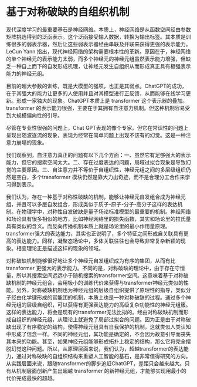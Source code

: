 # 基于对称破缺的自组织机制


现代深度学习的最重要基石是神经网络。本质上，神经网络是从函数空间经由参数矩阵挑选得到的泛函表示。这个泛函接受输入数据，转换为输出标签。其本质是训练很多的弱表示器，然后让这些弱表示器经由串联及并联来获得更强的表示能力。LeCun Yann 指出，现代神经网络的架构需要根本性的革新。原因在于，神经网络的单个神经元的表示能力太弱，而多个神经元的神经元组虽然表示能力增强，但缺乏一种自上而下的自发形成机理，让神经元发生自组织从而形成真正具有极强表示能力的神经元组。

目前的超大参数的训练，既是大模型的强项，也正是其弱点。ChatGPT的成功，在于其强大的能力让更多的人使用并且对其模型进行正反馈，从而能够在线学习更新。形成一家独大的现象。ChatGPT本质上是 transformer 这个表示器的叠加。transformer 的表示能力很强，主要在于其拥有自注意力机制。但这种机制容易受到大规模偏向性的引导。

尽管在专业性很强的问题上，Chat GPT表现的像个专家。但它在常识性的问题上呈现出随波逐流的现象，表现为经常在简单问题上出现不该有的幻觉。这是一种注意力崩塌的现象。

我们观察到，自注意力真正的问题有以下几个方面：一、虽然它有足够强大的表示能力，但它的搜索空间太大。二、存在过度表达的问题，局域过拟合现象是导致幻觉的主要原因。三、自注意力并不等价于自组织性，神经元组之间的多层级组织仍然是空白，多个transformer 模块仍然是靠大力出奇迹，而不是合理分工合作来学习得到表示。

我们认为，存在一种基于对称性破缺的机制，能够让神经元自发组合成为神经元组，并且可以多层自发组合，形成类似于质子-原子-分子-高分子这样的表达机制。在物理学中，对称性自发破缺是量子场论标准模型的最重要的机制。神经网络和场论具有很多相似的地方，比如神经网络里的损失函数，其实和场论里的拉氏量具有类似的含义。而反向传播机制本质上就是场论里的最小作用量原理。transformer强大的表达能力，其实也正说明了，多个特征之间形成自关联具有更高的表达能力。同样，凝聚态场论中，多体关联往往也会导致非常复杂新颖的现象。相变理论正是描述这样的现象的领域。

对称破缺机制能够很好地让多个神经元自发组织成为有序的集团，从而有比 transformer 更强大的表示能力。不同的是，对称破缺的理论中，由于存在守恒量，所以其搜索空间远远小于随机搜索的transformer空间。这意味着基于对称破缺机制的神经元组合，会用极小的训练代价来获得与transformer神经元类似的性能。另外，对称破缺机制也为神经元组的层级自组织提供了原理性的指导，类似分子经由化学键形成的官能团的机制，本质上也是一种对称破缺的过程。通过多个神经元组的层级自组织，可以获得有更强表达能力的高级复杂功能性的神经元组簇。这样的表达能力，将会是现有的transformer无法比拟的。经由对称破缺机制而形成自组织的神经元组，从理论上就避免了局部过拟合的问题。因为正是由于对称破缺出现了有序稳定的结构，使得神经元组具有自我保护的机制，这就类似人类认知中形成了信念一样。不同的神经元组，其功能是确定的，不会因为故意引导而丧失其本来的功能。甚至，如果神经元组能够形成拓扑上稳定的结构，那么它将完全摆脱幻觉这种问题。所以，从原理层面来说，我们认为，超越transformer的表达能力，通过对称破缺的自组织结构来重塑人工智能的基石，是非常值得研究的方向。从实践层面来说，跟随transformer的脚步追赶ChatGPT，差距只会越来越大。只有从机制层面创新产生出超越 transformer 的新神经元组，才能够实现用最小的代价完成最快的超越。



